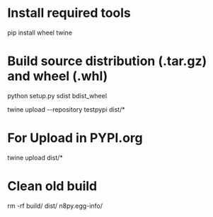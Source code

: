 # Install required tools
pip install wheel twine

# Build source distribution (.tar.gz) and wheel (.whl)
python setup.py sdist bdist_wheel

twine upload --repository testpypi dist/*

# For Upload in PYPI.org
twine upload dist/* 

# Clean old build
rm -rf build/ dist/ n8py.egg-info/

